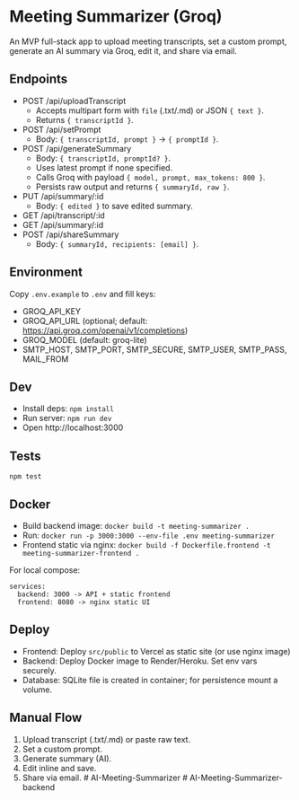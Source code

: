 # Meeting Summarizer (Groq)

An MVP full-stack app to upload meeting transcripts, set a custom prompt, generate an AI summary via Groq, edit it, and share via email.

## Endpoints

- POST /api/uploadTranscript
  - Accepts multipart form with `file` (.txt/.md) or JSON `{ text }`.
  - Returns `{ transcriptId }`.
- POST /api/setPrompt
  - Body: `{ transcriptId, prompt }` -> `{ promptId }`.
- POST /api/generateSummary
  - Body: `{ transcriptId, promptId? }`.
  - Uses latest prompt if none specified.
  - Calls Groq with payload `{ model, prompt, max_tokens: 800 }`.
  - Persists raw output and returns `{ summaryId, raw }`.
- PUT /api/summary/:id
  - Body: `{ edited }` to save edited summary.
- GET /api/transcript/:id
- GET /api/summary/:id
- POST /api/shareSummary
  - Body: `{ summaryId, recipients: [email] }`.

## Environment

Copy `.env.example` to `.env` and fill keys:

- GROQ_API_KEY
- GROQ_API_URL (optional; default: https://api.groq.com/openai/v1/completions)
- GROQ_MODEL (default: groq-lite)
- SMTP_HOST, SMTP_PORT, SMTP_SECURE, SMTP_USER, SMTP_PASS, MAIL_FROM

## Dev

- Install deps: `npm install`
- Run server: `npm run dev`
- Open http://localhost:3000

## Tests

`npm test`

## Docker

- Build backend image: `docker build -t meeting-summarizer .`
- Run: `docker run -p 3000:3000 --env-file .env meeting-summarizer`
- Frontend static via nginx: `docker build -f Dockerfile.frontend -t meeting-summarizer-frontend .`

For local compose:

```
services:
  backend: 3000 -> API + static frontend
  frontend: 8080 -> nginx static UI
```

## Deploy

- Frontend: Deploy `src/public` to Vercel as static site (or use nginx image)
- Backend: Deploy Docker image to Render/Heroku. Set env vars securely.
- Database: SQLite file is created in container; for persistence mount a volume.

## Manual Flow

1) Upload transcript (.txt/.md) or paste raw text.
2) Set a custom prompt.
3) Generate summary (AI).
4) Edit inline and save.
5) Share via email.
#   A I - M e e t i n g - S u m m a r i z e r  
 #   A I - M e e t i n g - S u m m a r i z e r - b a c k e n d  
 